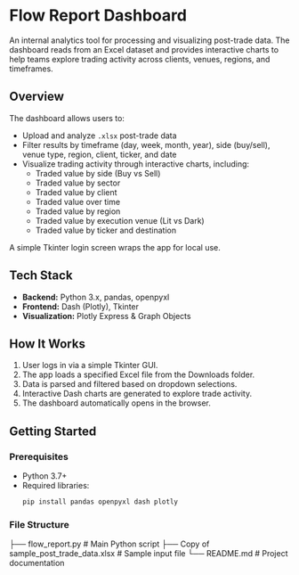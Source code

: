 # Flow Report Dashboard

An internal analytics tool for processing and visualizing post-trade data. The dashboard reads from an Excel dataset and provides interactive charts to help teams explore trading activity across clients, venues, regions, and timeframes.

## Overview
The dashboard allows users to:
- Upload and analyze `.xlsx` post-trade data  
- Filter results by timeframe (day, week, month, year), side (buy/sell), venue type, region, client, ticker, and date  
- Visualize trading activity through interactive charts, including:
  - Traded value by side (Buy vs Sell)  
  - Traded value by sector  
  - Traded value by client  
  - Traded value over time  
  - Traded value by region  
  - Traded value by execution venue (Lit vs Dark)  
  - Traded value by ticker and destination  

A simple Tkinter login screen wraps the app for local use.  

## Tech Stack
- **Backend:** Python 3.x, pandas, openpyxl  
- **Frontend:** Dash (Plotly), Tkinter  
- **Visualization:** Plotly Express & Graph Objects  

## How It Works
1. User logs in via a simple Tkinter GUI.  
2. The app loads a specified Excel file from the Downloads folder.  
3. Data is parsed and filtered based on dropdown selections.  
4. Interactive Dash charts are generated to explore trade activity.  
5. The dashboard automatically opens in the browser.  

## Getting Started
### Prerequisites
- Python 3.7+  
- Required libraries:  
  ```bash
  pip install pandas openpyxl dash plotly


### File Structure 
├── flow_report.py                         # Main Python script
├── Copy of sample_post_trade_data.xlsx   # Sample input file
└── README.md                              # Project documentation

